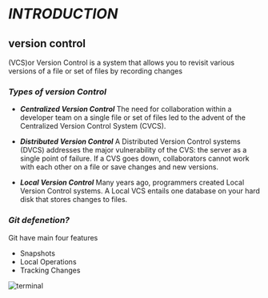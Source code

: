 # ***INTRODUCTION***
## version control
(VCS)or Version Control is a system that allows you to revisit various versions of a file or set of files by recording changes  

### ***Types of version Control***



- ***Centralized Version Control***
The need for collaboration within a developer team on a single file or set of files led to the advent of the Centralized Version Control System (CVCS). 

- ***Distributed Version Control*** 
A Distributed Version Control systems (DVCS) addresses the major vulnerability of the CVS: the server as a single point of failure. If a CVS goes down, collaborators cannot work with each other on a file or save changes and new versions.
- ***Local Version Control***
Many years ago, programmers created Local Version Control systems. A Local VCS entails one database on your hard disk that stores changes to files.


### ***Git defenetion?***
Git have main four features  
+ Snapshots
+ Local Operations
+ Tracking Changes

![terminal ](https://code.visualstudio.com/assets/docs/editor/integrated-terminal/integrated-terminal.png)
